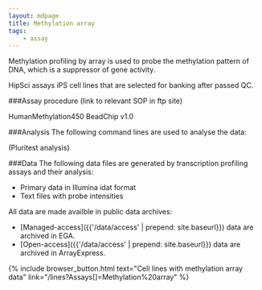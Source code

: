 ```yaml
---
layout: mdpage
title: Methylation array
tags:
    - assay
---
```


Methylation profiling by array is used to probe the methylation pattern of DNA, which is a suppressor of gene activity.

HipSci assays iPS cell lines that are selected for banking after passed QC.

###Assay procedure
(link to relevant SOP in ftp site)

HumanMethylation450 BeadChip v1.0

###Analysis
The following command lines are used to analyse the data:

(Pluritest analysis)

###Data
The following data files are generated by transcription profiling assays and their analysis:
*   Primary data in Illumina idat format
*   Text files with probe intensities

All data are made availble in public data archives:
*   [Managed-access]({{'/data/access' | prepend: site.baseurl}}) data are archived in EGA.
*   [Open-access]({{'/data/access' | prepend: site.baseurl}}) data are archived in ArrayExpress.

{% include browser_button.html text="Cell lines with methylation array data" link="/lines?Assays[]=Methylation%20array" %}
